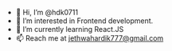 - 👋 Hi, I’m @hdk0711
- 👀 I’m interested in Frontend development.
- 🌱 I’m currently learning React.JS
- 📫 Reach me at jethwahardik777@gmail.com

<!---
hdk0711/hdk0711 is a ✨ special ✨ repository because its `README.md` (this file) appears on your GitHub profile.
You can click the Preview link to take a look at your changes.
--->
